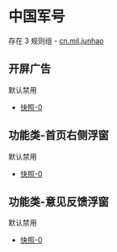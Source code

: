 # 中国军号

存在 3 规则组 - [cn.mil.junhao](/src/apps/cn.mil.junhao.ts)

## 开屏广告

默认禁用

- [快照-0](https://i.gkd.li/i/13806892)

## 功能类-首页右侧浮窗

默认禁用

- [快照-0](https://i.gkd.li/i/13806894)

## 功能类-意见反馈浮窗

默认禁用

- [快照-0](https://i.gkd.li/i/13806896)
